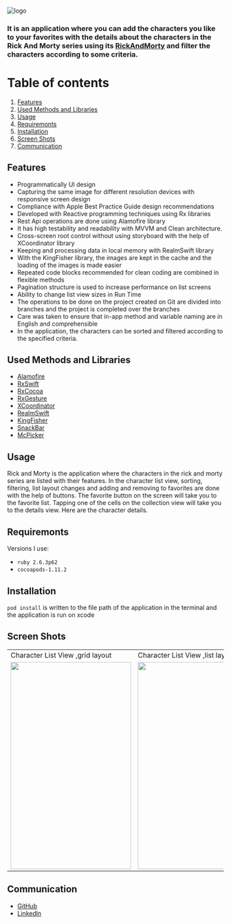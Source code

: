 ![logo](https://user-images.githubusercontent.com/75203610/139696071-741b0e0e-1e48-4818-8462-242f8168fc86.png)

 ### It is an application where you can add the characters you like to your favorites with the details about the characters in the Rick And Morty series using its [RickAndMorty](https://rickandmortyapi.com/) and filter the characters according to some criteria.

# Table of contents
1. [Features](#Features)
2. [Used Methods and Libraries](#UsedMethodsandLibraries)
4. [Usage](#Usage)
5. [Requiremonts](#Requiremonts)
6. [Installation](#Installation)
7. [Screen Shots](#ScreenShots)
8. [Communication](#Communication)

## Features<a name="Features"></a>
- Programmatically UI design
- Capturing the same image for different resolution devices with responsive screen design
- Compliance with Apple Best Practice Guide design recommendations
- Developed with Reactive programming techniques using Rx libraries
- Rest Api operations are done using Alamofire library
- It has high testability and readability with MVVM and Clean architecture.
- Cross-screen root control without using storyboard with the help of XCoordinator library
- Keeping and processing data in local memory with RealmSwift library
- With the KingFisher library, the images are kept in the cache and the loading of the images is made easier
- Repeated code blocks recommended for clean coding are combined in flexible methods
- Pagination structure is used to increase performance on list screens
- Ability to change list view sizes in Run Time
- The operations to be done on the project created on Git are divided into branches and the project is completed over the branches
- Care was taken to ensure that in-app method and variable naming are in English and comprehensible
- In the application, the characters can be sorted and filtered according to the specified criteria.

## Used Methods and Libraries <a name="UsedMethodsandLibraries"></a>
- [Alamofire](https://github.com/Alamofire/Alamofire)
- [RxSwift](https://github.com/ReactiveX/RxSwift)
- [RxCocoa](https://github.com/ReactiveX/RxSwift/tree/main/RxCocoa)
- [RxGesture](https://github.com/RxSwiftCommunity/RxGesture)
- [XCoordinator](https://github.com/quickbirdstudios/XCoordinator)
- [RealmSwift](https://github.com/realm/realm-cocoa)
- [KingFisher](https://github.com/onevcat/Kingfisher)
- [SnackBar](https://github.com/ahmedAlmasri/SnackBar.swift) 
- [McPicker](https://github.com/kmcgill88/McPicker-iOS)
## Usage <a name="Usage"></a>
Rick and Morty is the application where the characters in the rick and morty series are listed with their features. In the character list view, sorting, filtering, list layout changes and adding and removing to favorites are done with the help of buttons. The favorite button on the screen will take you to the favorite list. Tapping one of the cells on the collection view will take you to the details view. Here are the character details.

## Requiremonts <a name="Requiremonts"></a>
Versions I use:
- `ruby 2.6.3p62`
- `cocoapods-1.11.2` 

## Installation <a name="Installation"></a>
`pod install` is written to the file path of the application in the terminal and the application is run on xcode


## Screen Shots <a name="ScreenShots"></a>
 <table>
  <tr>
    <td>Character List View ,grid layout</td>
    <td>Character List View ,list layout</td>
    <td>Filter McPicker</td>
    <td>Favorites View</td>
    <td>Details</td>
   
  </tr>
  <tr>
    <td><img src="https://user-images.githubusercontent.com/75203610/139833872-84dc8649-551c-443d-adc2-ec849951aff7.jpg" width=280 height=480></td>
    <td><img src="https://user-images.githubusercontent.com/75203610/139833942-146e8a5f-40a5-415d-abd7-24881229769c.jpg" width=280 height=480></td>
    <td><img src="https://user-images.githubusercontent.com/75203610/139834006-14a51395-689e-4202-8110-bfe259732c43.jpg" width=280 height=480></td>
    <td><img src="https://user-images.githubusercontent.com/75203610/139834115-0496d429-0b7f-4339-b91b-b5a04a493fc7.jpg" width=280 height=480></td>
    <td><img src="https://user-images.githubusercontent.com/75203610/139834178-4028e3a3-0990-46a1-85f8-b417e4b23246.jpg" width=280 height=480></td>
   
  </tr>
 </table>


## Communication <a name="Communication"></a>
- [GitHub](https://github.com/SaniyeToy)
- [Linkedln](https://www.linkedin.com/in/saniye-toy/)




